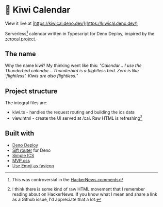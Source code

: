 # 🥝 Kiwi Calendar

View it live at [https://kiwical.deno.dev/](https://kiwical.deno.dev/)

Serverless[^1] calendar written in Typescript for Deno Deploy, inspired by the [zerocal project](https://endler.dev/2022/zerocal/).

## The name
Why the name kiwi? My thinking went like this: *"Calendar... I use the Thunderbird calendar... Thunderbird is a flightless bird. Zero is like 'flightless'. Kiwis are also flightless."*

## Project structure

The integral files are:

- kiwi.ts - handles the request routing and building the ics data
- view.html - create the UI served at /cal. Raw HTML is refreshing[^2]

## Built with

- [Deno Deploy](https://deno.com/deploy)
- [Sift router](https://github.com/satyarohith/sift) for Deno
- [Simple ICS](https://github.com/PeronGH/simple-ics)
- [MVP.css](https://andybrewer.github.io/mvp/)
- [Use Emoji as favicon](https://css-tricks.com/emoji-as-a-favicon/)

[^1]: This was controversial in the [HackerNews comments](https://news.ycombinator.com/item?id=33109513)
[^2]: I think there  is some kind of raw HTML movement that I remember reading about on HackerNews. If you know what I mean and share a link as a Github issue, I'd appreciate that a lot.

